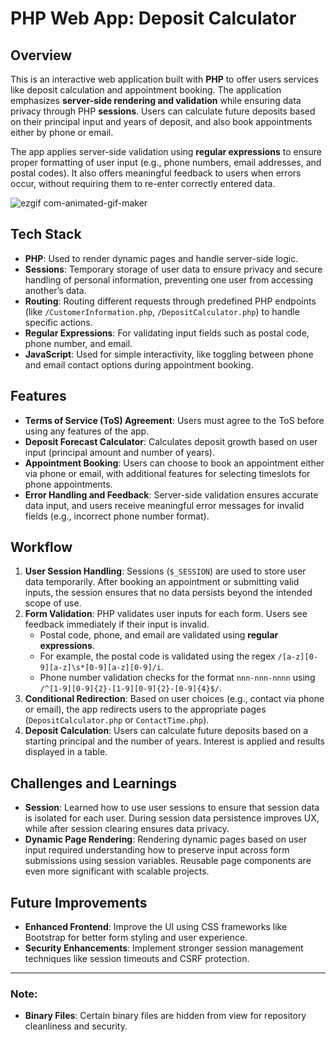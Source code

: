 # PHP Web App: Deposit Calculator

## Overview
This is an interactive web application built with **PHP** to offer users services like deposit calculation and appointment booking. The application emphasizes **server-side rendering and validation** while ensuring data privacy through PHP **sessions**. Users can calculate future deposits based on their principal input and years of deposit, and also book appointments either by phone or email.

The app applies server-side validation using **regular expressions** to ensure proper formatting of user input (e.g., phone numbers, email addresses, and postal codes). It also offers meaningful feedback to users when errors occur, without requiring them to re-enter correctly entered data.


![ezgif com-animated-gif-maker](https://github.com/user-attachments/assets/cee85fdb-4f58-4fd3-9f9c-674ba334b749)


## Tech Stack

- **PHP**: Used to render dynamic pages and handle server-side logic.
- **Sessions**: Temporary storage of user data to ensure privacy and secure handling of personal information, preventing one user from accessing another’s data.
- **Routing**: Routing different requests through predefined PHP endpoints (like `/CustomerInformation.php`, `/DepositCalculator.php`) to handle specific actions.
- **Regular Expressions**: For validating input fields such as postal code, phone number, and email.
- **JavaScript**: Used for simple interactivity, like toggling between phone and email contact options during appointment booking.


## Features

- **Terms of Service (ToS) Agreement**: Users must agree to the ToS before using any features of the app.
- **Deposit Forecast Calculator**: Calculates deposit growth based on user input (principal amount and number of years).
- **Appointment Booking**: Users can choose to book an appointment either via phone or email, with additional features for selecting timeslots for phone appointments.
- **Error Handling and Feedback**: Server-side validation ensures accurate data input, and users receive meaningful error messages for invalid fields (e.g., incorrect phone number format).
  

## Workflow

1. **User Session Handling**: Sessions (`$_SESSION`) are used to store user data temporarily. After booking an appointment or submitting valid inputs, the session ensures that no data persists beyond the intended scope of use.
2. **Form Validation**: PHP validates user inputs for each form. Users see feedback immediately if their input is invalid.
   - Postal code, phone, and email are validated using **regular expressions**.
   - For example, the postal code is validated using the regex `/[a-z][0-9][a-z]\s*[0-9][a-z][0-9]/i`.
   - Phone number validation checks for the format `nnn-nnn-nnnn` using `/^[1-9][0-9]{2}-[1-9][0-9]{2}-[0-9]{4}$/`.
3. **Conditional Redirection**: Based on user choices (e.g., contact via phone or email), the app redirects users to the appropriate pages (`DepositCalculator.php` or `ContactTime.php`).
4. **Deposit Calculation**: Users can calculate future deposits based on a starting principal and the number of years. Interest is applied and results displayed in a table.

## Challenges and Learnings

- **Session**: Learned how to use user sessions to ensure that session data is isolated for each user. During session data persistence improves UX, while after session clearing ensures data privacy.
- **Dynamic Page Rendering**: Rendering dynamic pages based on user input required understanding how to preserve input across form submissions using session variables. Reusable page components are even more significant with scalable projects.

## Future Improvements

- **Enhanced Frontend**: Improve the UI using CSS frameworks like Bootstrap for better form styling and user experience.
- **Security Enhancements**: Implement stronger session management techniques like session timeouts and CSRF protection.

---

### Note:
- **Binary Files**: Certain binary files are hidden from view for repository cleanliness and security.

